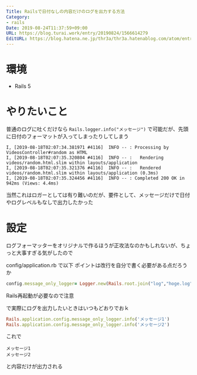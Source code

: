 ```yaml
---
Title: Railsで日付なしの内容だけのログを出力する方法
Category:
- rails
Date: 2019-08-24T11:37:59+09:00
URL: https://blog.turai.work/entry/20190824/1566614279
EditURL: https://blog.hatena.ne.jp/thr3a/thr3a.hatenablog.com/atom/entry/26006613403862205
---
```


# 環境

- Rails 5

# やりたいこと

普通のログに吐くだけなら `Rails.logger.info("メッセージ")` で可能だが、先頭に日付のフォーマットが入ってしまったりしてしまう

```
I, [2019-08-18T02:07:34.381971 #4116]  INFO -- : Processing by VideosController#random as HTML
I, [2019-08-18T02:07:35.320804 #4116]  INFO -- :   Rendering videos/random.html.slim within layouts/application
I, [2019-08-18T02:07:35.321376 #4116]  INFO -- :   Rendered videos/random.html.slim within layouts/application (0.3ms)
I, [2019-08-18T02:07:35.324456 #4116]  INFO -- : Completed 200 OK in 942ms (Views: 4.4ms)
```

当然これはロガーとしては有り難いのだが、要件として、メッセージだけで日付やログレベルもなしで出力したかった

# 設定

ログフォーマッターをオリジナルで作るほうが正攻法なのかもしれないが、ちょっと大事すぎる気がしたので

config/application.rb で以下 ポイントは改行を自分で書く必要がある点だろうか

```ruby
config.message_only_logger= Logger.new(Rails.root.join("log","hoge.log"), formatter: proc {|_severity, _datetime, _progname, msg| "#{msg}\n" })
```

Rails再起動が必要なので注意

で実際にログを出力したいときはいつもどおりでおｋ

```ruby
Rails.application.config.message_only_logger.info('メッセージ1')
Rails.application.config.message_only_logger.info('メッセージ2')
```

これで

```
メッセージ1
メッセージ2
```

と内容だけが出力される
